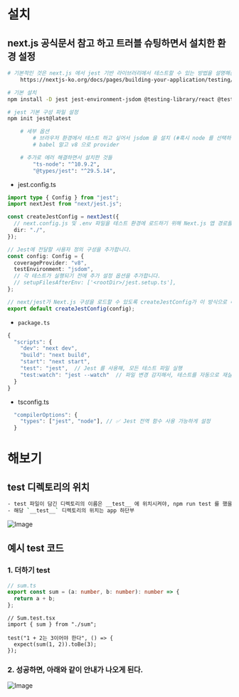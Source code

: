 # 설치

## next.js 공식문서 참고 하고 트러블 슈팅하면서 설치한 환경 설정

```bash
# 기본적인 것은 next.js 에서 jest 기반 라이브러리에서 테스트할 수 있는 방법을 설명해준 글을 참고
    https://nextjs-ko.org/docs/pages/building-your-application/testing/jest (#jest 를 설치할 수 있게 도와주는 next.js 공식문서)

# 기본 설치
npm install -D jest jest-environment-jsdom @testing-library/react @testing-library/dom @testing-library/jest-dom

# jest 기본 구성 파일 설정
npm init jest@latest

    # 세부 옵션
        # 브라우저 환경에서 테스트 하고 싶어서 jsdom 을 설치 (#혹시 node 를 선택하면 백엔드 환경이려나)
        # babel 말고 v8 으로 provider

    # 추가로 에러 해결하면서 설치한 것들
        "ts-node": "^10.9.2",
        "@types/jest": "^29.5.14",
```

- jest.config.ts

```ts
import type { Config } from "jest";
import nextJest from "next/jest.js";

const createJestConfig = nextJest({
  // next.config.js 및 .env 파일을 테스트 환경에 로드하기 위해 Next.js 앱 경로를 제공합니다.
  dir: "./",
});

// Jest에 전달할 사용자 정의 구성을 추가합니다.
const config: Config = {
  coverageProvider: "v8",
  testEnvironment: "jsdom",
  // 각 테스트가 실행되기 전에 추가 설정 옵션을 추가합니다.
  // setupFilesAfterEnv: ['<rootDir>/jest.setup.ts'],
};

// next/jest가 Next.js 구성을 로드할 수 있도록 createJestConfig가 이 방식으로 내보내집니다.
export default createJestConfig(config);
```

- `package.ts`

```ts
{
  "scripts": {
    "dev": "next dev",
    "build": "next build",
    "start": "next start",
    "test": "jest",  // Jest 를 사용해, 모든 테스트 파일 실행
    "test:watch": "jest --watch"  // 파일 변경 감지해서, 테스트를 자동으로 재실행
  }
}
```

- tsconfig.ts

```ts
  "compilerOptions": {
    "types": ["jest", "node"], // ✅ Jest 전역 함수 사용 가능하게 설정
  }
```

# 해보기

## **test** 디렉토리의 위치

```bash
- test 파일이 담긴 디렉토리의 이름은 __test__ 에 위치시켜야, npm run test 를 했을 때, 하위 test 파일을 모두 테스트 할 수 있음.
- 해당 `__test__` 디렉토리의 위치는 app 하단부
```

![Image](https://i.imgur.com/0ApPIip.jpeg)

## 예시 test 코드

### 1. 더하기 test

```ts
// sum.ts
export const sum = (a: number, b: number): number => {
  return a + b;
};
```

```tsx
// Sum.test.tsx
import { sum } from "./sum";

test("1 + 2는 3이어야 한다", () => {
  expect(sum(1, 2)).toBe(3);
});
```

### 2. 성공하면, 아래와 같이 안내가 나오게 된다. 

![Image](https://i.imgur.com/ZQv64gH.jpeg)
